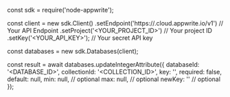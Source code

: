 const sdk = require('node-appwrite');

const client = new sdk.Client()
    .setEndpoint('https://<REGION>.cloud.appwrite.io/v1') // Your API Endpoint
    .setProject('<YOUR_PROJECT_ID>') // Your project ID
    .setKey('<YOUR_API_KEY>'); // Your secret API key

const databases = new sdk.Databases(client);

const result = await databases.updateIntegerAttribute({
    databaseId: '<DATABASE_ID>',
    collectionId: '<COLLECTION_ID>',
    key: '',
    required: false,
    default: null,
    min: null, // optional
    max: null, // optional
    newKey: '' // optional
});

